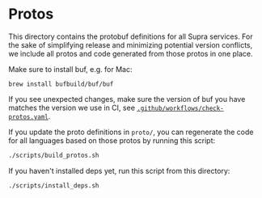 # Protos
This directory contains the protobuf definitions for all Supra services. For the sake of simplifying release and minimizing potential version conflicts, we include all protos and code generated from those protos in one place.

Make sure to install buf, e.g. for Mac:
```
brew install bufbuild/buf/buf
```

If you see unexpected changes, make sure the version of buf you have matches the version we use in CI, see [`.github/workflows/check-protos.yaml`](../.github/workflows/check-protos.yaml).

If you update the proto definitions in `proto/`, you can regenerate the code for all languages based on those protos by running this script:
```bash
./scripts/build_protos.sh
```

If you haven't installed deps yet, run this script from this directory:
```bash
./scripts/install_deps.sh
```
